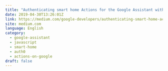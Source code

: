 ```yaml
---
title: "Authenticating smart home Actions for the Google Assistant with Auth0"
date: 2019-04-30T13:26:01Z
link: https://medium.com/google-developers/authenticating-smart-home-actions-for-the-google-assistant-with-auth0-b6fda3d2ee3d?source=rss----2e5ce7f173a5---4
site: medium.com
language: English
category:
  - google-assistant
  - javascript
  - smart-home
  - auth0
  - actions-on-google
draft: false
---
```

